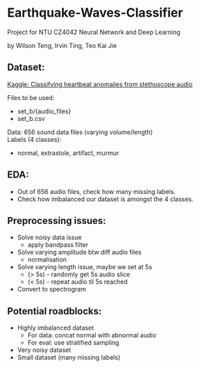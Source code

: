# Earthquake-Waves-Classifier
Project for NTU CZ4042 Neural Network and Deep Learning

by Wilson Teng, Irvin Ting, Teo Kai Jie

## Dataset:   
[Kaggle: Classifying heartbeat anomalies from stethoscope audio](https://www.kaggle.com/kinguistics/heartbeat-sounds)


Files to be used:
- set_b/{audio_files}
- set_b.csv

Data: 656 sound data files (varying volume/length)  
Labels (4 classes): 
- normal, extrastole, artifact, murmur

## EDA:
- Out of 656 audio files, check how many missing labels.
- Check how imbalanced our dataset is amongst the 4 classes.

## Preprocessing issues:
- Solve noisy data issue 
  - apply bandpass filter
- Solve varying amplitude btw diff audio files
  - normalisation
- Solve varying length issue, maybe we set at 5s
  - (> 5s) - randomly get 5s audio slice
  - (< 5s) - repeat audio til 5s reached
- Convert to spectrogram

## Potential roadblocks:
- Highly imbalanced dataset
  - For data: concat normal with abnormal audio
  - For eval: use stratified sampling
- Very noisy dataset
- Small dataset (many missing labels)

